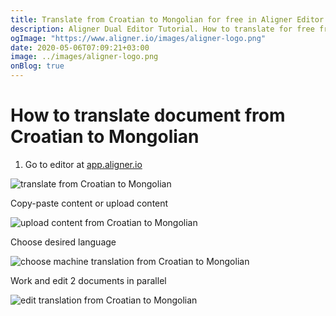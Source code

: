 ```yaml
---
title: Translate from Croatian to Mongolian for free in Aligner Editor
description: Aligner Dual Editor Tutorial. How to translate for free from Croatian to Mongolian. Aligner is multilingual document management platform. 
ogImage: "https://www.aligner.io/images/aligner-logo.png"
date: 2020-05-06T07:09:21+03:00
image: ../images/aligner-logo.png
onBlog: true
---
```


# How to translate document from Croatian to Mongolian

1. Go to editor at [app.aligner.io](https://app.aligner.io "Aligner App web page")

![translate from Croatian to Mongolian](../aligner-blank-editor.png "translate from Croatian to Mongolian")

Copy-paste content or upload content

![upload content from Croatian to Mongolian](../aligner-uploaded-document.png "upload content from Croatian to Mongolian")

Choose desired language

![choose machine translation from Croatian to Mongolian](../aligner-language-dropdown.png "choose machine translation from Croatian to Mongolian")

Work and edit 2 documents in parallel

![edit translation from Croatian to Mongolian](../aligner-double-sitded-editor.png "edit translation from Croatian to Mongolian")

